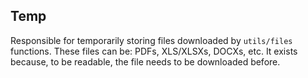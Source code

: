 ## Temp

Responsible for temporarily storing files downloaded by `utils/files` functions. These files can be: PDFs, XLS/XLSXs, DOCXs, etc. It exists because, to be readable, the file needs to be downloaded before.

